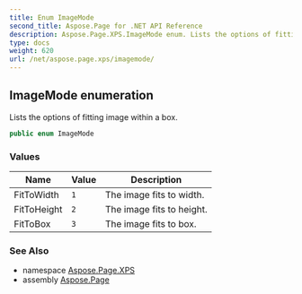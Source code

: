 ```yaml
---
title: Enum ImageMode
second_title: Aspose.Page for .NET API Reference
description: Aspose.Page.XPS.ImageMode enum. Lists the options of fitting image within a box
type: docs
weight: 620
url: /net/aspose.page.xps/imagemode/
---
```

## ImageMode enumeration

Lists the options of fitting image within a box.

```csharp
public enum ImageMode
```

### Values

| Name | Value | Description |
| --- | --- | --- |
| FitToWidth | `1` | The image fits to width. |
| FitToHeight | `2` | The image fits to height. |
| FitToBox | `3` | The image fits to box. |

### See Also

* namespace [Aspose.Page.XPS](../../aspose.page.xps/)
* assembly [Aspose.Page](../../)


